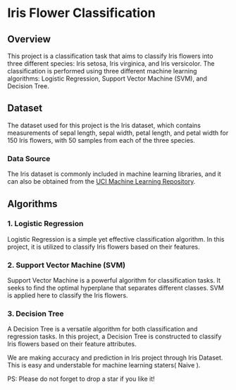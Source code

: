 
# Iris Flower Classification

## Overview

This project is a classification task that aims to classify Iris flowers into three different species: Iris setosa, Iris virginica, and Iris versicolor. The classification is performed using three different machine learning algorithms: Logistic Regression, Support Vector Machine (SVM), and Decision Tree.

## Dataset

The dataset used for this project is the Iris dataset, which contains measurements of sepal length, sepal width, petal length, and petal width for 150 Iris flowers, with 50 samples from each of the three species.

### Data Source

The Iris dataset is commonly included in machine learning libraries, and it can also be obtained from the [UCI Machine Learning Repository](https://archive.ics.uci.edu/ml/datasets/iris).

## Algorithms

### 1. Logistic Regression

Logistic Regression is a simple yet effective classification algorithm. In this project, it is utilized to classify Iris flowers based on their features.

### 2. Support Vector Machine (SVM)

Support Vector Machine is a powerful algorithm for classification tasks. It seeks to find the optimal hyperplane that separates different classes. SVM is applied here to classify the Iris flowers.

### 3. Decision Tree

A Decision Tree is a versatile algorithm for both classification and regression tasks. In this project, a Decision Tree is constructed to classify Iris flowers based on their feature attributes.


We are making accuracy and prediction in Iris project through Iris Dataset.
This is easy and understable for machine learning staters( Naive ).

PS: Please do not forget to drop a star if you like it!
